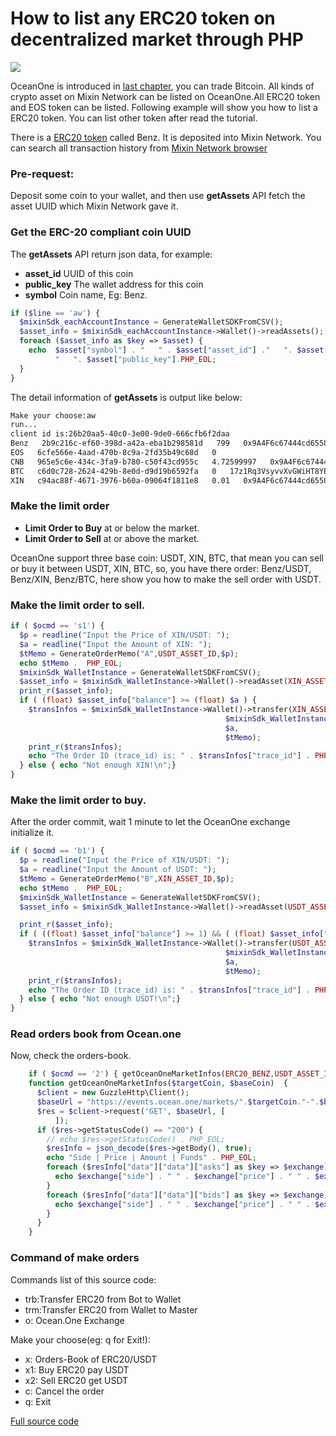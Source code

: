 # How to list any ERC20 token on decentralized market through PHP
![](https://github.com/wenewzhang/mixin_labs-php-bot/raw/master/Bitcoin_php.jpg)

OceanOne is introduced in [last chapter](https://github.com/wenewzhang/mixin_labs-php-bot/blob/master/README5.md), you can trade Bitcoin. All kinds of crypto asset on Mixin Network can be listed on OceanOne.All ERC20 token and EOS token can be listed. Following example will show you how to list a ERC20 token. You can list other token after read the tutorial.

There is a [ERC20 token](https://etherscan.io/token/0xc409b5696c5f9612e194a582e14c8cd41ecdbc67) called Benz. It is deposited into Mixin Network. You can search all transaction history from [Mixin Network browser](https://mixin.one/snapshots/2b9c216c-ef60-398d-a42a-eba1b298581d )

### Pre-request:
Deposit some coin to your wallet, and then use **getAssets** API fetch the asset UUID which Mixin Network gave it.

### Get the ERC-20 compliant coin UUID
The **getAssets** API return json data, for example:

- **asset_id** UUID of this coin
- **public_key** The wallet address for this coin
- **symbol**  Coin name, Eg: Benz.

```php
if ($line == 'aw') {
  $mixinSdk_eachAccountInstance = GenerateWalletSDKFromCSV();
  $asset_info = $mixinSdk_eachAccountInstance->Wallet()->readAssets();
  foreach ($asset_info as $key => $asset) {
    echo  $asset["symbol"] . "   " . $asset["asset_id"] ."   ". $asset["balance"] .
          "   ". $asset["public_key"].PHP_EOL;
  }
}
```
The detail information of **getAssets** is output like below:
```bash
Make your choose:aw
run...
client id is:26b20aa5-40c0-3e00-9de0-666cfb6f2daa
Benz   2b9c216c-ef60-398d-a42a-eba1b298581d   799   0x9A4F6c67444cd6558905ef5B04a4c429b9538A9d
EOS   6cfe566e-4aad-470b-8c9a-2fd35b49c68d   0
CNB   965e5c6e-434c-3fa9-b780-c50f43cd955c   4.72599997   0x9A4F6c67444cd6558905ef5B04a4c429b9538A9d
BTC   c6d0c728-2624-429b-8e0d-d9d19b6592fa   0   17z1Rq3VsyvvXvGWiHT8YErjBoFgnhErB8
XIN   c94ac88f-4671-3976-b60a-09064f1811e8   0.01   0x9A4F6c67444cd6558905ef5B04a4c429b9538A9d
```
### Make the limit order
- **Limit Order to Buy**  at or below the market.
- **Limit Order to Sell**  at or above the market.

OceanOne support three base coin: USDT, XIN, BTC, that mean you can sell or buy it between USDT, XIN, BTC, so, you have there order: Benz/USDT, Benz/XIN, Benz/BTC, here show you how to make the sell order with USDT.

### Make the limit order to sell.

```php
if ( $ocmd == 's1') {
  $p = readline("Input the Price of XIN/USDT: ");
  $a = readline("Input the Amount of XIN: ");
  $tMemo = GenerateOrderMemo("A",USDT_ASSET_ID,$p);
  echo $tMemo .  PHP_EOL;
  $mixinSdk_WalletInstance = GenerateWalletSDKFromCSV();
  $asset_info = $mixinSdk_WalletInstance->Wallet()->readAsset(XIN_ASSET_ID);
  print_r($asset_info);
  if ( (float) $asset_info["balance"] >= (float) $a ) {
    $transInfos = $mixinSdk_WalletInstance->Wallet()->transfer(XIN_ASSET_ID,OCEANONE_BOT,
                                                $mixinSdk_WalletInstance->getConfig()['default']['pin'],
                                                $a,
                                                $tMemo);
    print_r($transInfos);
    echo "The Order ID (trace_id) is: " . $transInfos["trace_id"] . PHP_EOL;
  } else { echo "Not enough XIN!\n";}
}
```

### Make the limit order to buy.
After the order commit, wait 1 minute to let the OceanOne exchange initialize it.
```php
if ( $ocmd == 'b1') {
  $p = readline("Input the Price of XIN/USDT: ");
  $a = readline("Input the Amount of USDT: ");
  $tMemo = GenerateOrderMemo("B",XIN_ASSET_ID,$p);
  echo $tMemo .  PHP_EOL;
  $mixinSdk_WalletInstance = GenerateWalletSDKFromCSV();
  $asset_info = $mixinSdk_WalletInstance->Wallet()->readAsset(USDT_ASSET_ID);

  print_r($asset_info);
  if ( ((float) $asset_info["balance"] >= 1) && ( (float) $asset_info["balance"] >= (float) $a ) ) {
    $transInfos = $mixinSdk_WalletInstance->Wallet()->transfer(USDT_ASSET_ID,OCEANONE_BOT,
                                                $mixinSdk_WalletInstance->getConfig()['default']['pin'],
                                                $a,
                                                $tMemo);
    print_r($transInfos);
    echo "The Order ID (trace_id) is: " . $transInfos["trace_id"] . PHP_EOL;
  } else { echo "Not enough USDT!\n";}
}
```
### Read orders book from Ocean.one
Now, check the orders-book.

```php
    if ( $ocmd == '2') { getOceanOneMarketInfos(ERC20_BENZ,USDT_ASSET_ID);}
    function getOceanOneMarketInfos($targetCoin, $baseCoin)  {
      $client = new GuzzleHttp\Client();
      $baseUrl = "https://events.ocean.one/markets/".$targetCoin."-".$baseCoin."/book";
      $res = $client->request('GET', $baseUrl, [
          ]);
      if ($res->getStatusCode() == "200") {
        // echo $res->getStatusCode() . PHP_EOL;
        $resInfo = json_decode($res->getBody(), true);
        echo "Side | Price | Amount | Funds" . PHP_EOL;
        foreach ($resInfo["data"]["data"]["asks"] as $key => $exchange) {
          echo $exchange["side"] . " " . $exchange["price"] . " " . $exchange["amount"] ." " . $exchange["funds"] . PHP_EOL;
        }
        foreach ($resInfo["data"]["data"]["bids"] as $key => $exchange) {
          echo $exchange["side"] . " " . $exchange["price"] . " " . $exchange["amount"] ." " . $exchange["funds"] . PHP_EOL;
        }
      }
    }
```
### Command of make orders

Commands list of this source code:

- trb:Transfer ERC20 from Bot to Wallet
- trm:Transfer ERC20 from Wallet to Master
- o: Ocean.One Exchange

Make your choose(eg: q for Exit!):
- x:  Orders-Book of ERC20/USDT
- x1: Buy ERC20 pay USDT
- x2: Sell ERC20 get USDT
- c: Cancel the order
- q: Exit

[Full source code](https://github.com/wenewzhang/mixin_labs-php-bot/blob/master/bitcoin_wallet.php)
